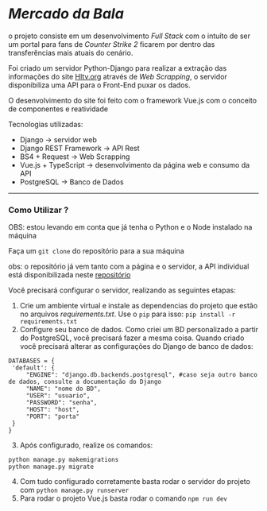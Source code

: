 # _**Mercado da Bala**_

o projeto consiste em um desenvolvimento _Full Stack_ com o intuíto de ser um portal para fans de _Counter Strike 2_ ficarem por dentro das transferências mais atuais do cenário.

Foi criado um servidor Python-Django para realizar a extração das informações do site [Hltv.org](https://www.hltv.org/transfers) através de _Web Scrapping_, o servidor disponibiliza uma API 
para o Front-End puxar os dados.

O desenvolvimento do site foi feito com o framework Vue.js com o conceito de componentes e reatividade

Tecnologias utilizadas:

- Django -> servidor web
- Django REST Framework -> API Rest
- BS4 + Request -> Web Scrapping
- Vue.js + TypeScript -> desenvolvimento da página web e consumo da API
- PostgreSQL -> Banco de Dados

---

### Como Utilizar ? 

OBS: estou levando em conta que já tenha o Python e o Node instalado na máquina

Faça um `git clone` do repositório para a sua máquina

obs: o repositório já vem tanto com a página e o servidor, a API individual está disponibilizada neste [repositório]()

Você precisará configurar o servidor, realizando as seguintes etapas:
1.  Crie um ambiente virtual e instale as dependencias do projeto que estão no arquivos _requirements.txt_. Use o `pip` para isso: `pip install -r requirements.txt`
2.  Configure seu banco de dados. Como criei um BD personalizado a partir do PostgreSQL, você precisará fazer a mesma coisa. Quando criado você precisará alterar as configurações do Django de banco de dados:
   ```
DATABASES = {
    'default': {
        "ENGINE": "django.db.backends.postgresql", #caso seja outro banco de dados, consulte a documentação do Django
        "NAME": "nome do BD",
        "USER": "usuario",
        "PASSWORD": "senha",  
        "HOST": "host",
        "PORT": "porta"
    }
}
   ```
3.  Após configurado, realize os comandos:
   ```
   python manage.py makemigrations
   python manage.py migrate
   ```
4. Com tudo configurado corretamente basta rodar o servidor do projeto com `python manage.py runserver`
5. Para rodar o projeto Vue.js basta rodar o comando `npm run dev` 
